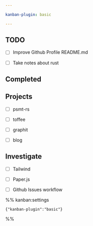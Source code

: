 ```yaml
---

kanban-plugin: basic

---
```


## TODO

- [ ] Improve Github Profile README.md
- [ ] Take notes about rust


## Completed



## Projects

- [ ] psmt-rs
- [ ] toffee
- [ ] graphit
- [ ] blog


## Investigate

- [ ] Tailwind
- [ ] Paper.js
- [ ] Github Issues workflow




%% kanban:settings
```
{"kanban-plugin":"basic"}
```
%%